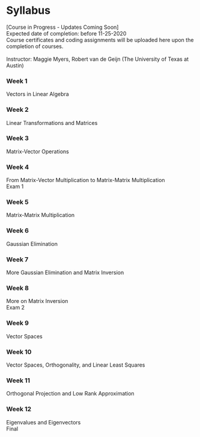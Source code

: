 # Syllabus
[Course in Progress - Updates Coming Soon]  
Expected date of completion: before 11-25-2020  
Course certificates and coding assignments will be uploaded here upon the completion of courses.  
<br>
Instructor: Maggie Myers, Robert van de Geijn (The University of Texas at Austin)  
### Week 1
Vectors in Linear Algebra  
### Week 2
Linear Transformations and Matrices  
### Week 3
Matrix-Vector Operations  
### Week 4
From Matrix-Vector Multiplication to Matrix-Matrix Multiplication  
Exam 1  
### Week 5
Matrix-Matrix Multiplication  
### Week 6
Gaussian Elimination  
### Week 7
More Gaussian Elimination and Matrix Inversion  
### Week 8
More on Matrix Inversion  
Exam 2  
### Week 9
Vector Spaces  
### Week 10
Vector Spaces, Orthogonality, and Linear Least Squares  
### Week 11
Orthogonal Projection and Low Rank Approximation  
### Week 12
Eigenvalues and Eigenvectors  
Final
